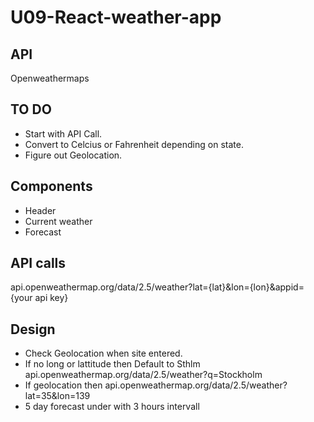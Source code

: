 # U09-React-weather-app

## API
Openweathermaps

## TO DO
- Start with API Call.
- Convert to Celcius or Fahrenheit depending on state.
- Figure out Geolocation.

## Components
- Header
- Current weather
- Forecast

## API calls
api.openweathermap.org/data/2.5/weather?lat={lat}&lon={lon}&appid={your api key}

## Design
- Check Geolocation when site entered.
- If no long or lattitude then Default to Sthlm
api.openweathermap.org/data/2.5/weather?q=Stockholm
- If geolocation then
api.openweathermap.org/data/2.5/weather?lat=35&lon=139
- 5 day forecast under with 3 hours intervall
